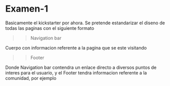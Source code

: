 # Examen-1
 
Basicamente el kickstarter por ahora. Se pretende estandarizar el diseno de todas las paginas con el siguiente formato

>> Navigation bar

Cuerpo con informacion referente a la pagina que se este visitando

>> Footer

Donde Navigation bar contendra un enlace directo a diversos puntos de interes para el usuario, y el Footer tendra informacion referente a la comunidad, por ejemplo
